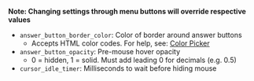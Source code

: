 **Note: Changing settings through menu buttons will override respective values**

- `answer_button_border_color`: Color of border around answer buttons
	- Accepts HTML color codes. For help, see: [Color Picker](https://www.hexcolortool.com/#6e6e6e,0.8)
- `answer_button_opacity`: Pre-mouse hover opacity
	- 0 = hidden, 1 = solid. Must add leading 0 for decimals (e.g. 0.5)
- `cursor_idle_timer`: Milliseconds to wait before hiding mouse
